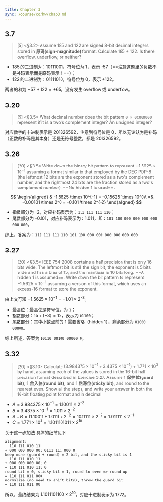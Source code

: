 ```yaml
---
title: Chapter 3
sync: /course/co/hw/chap3.md
---
```


## 3.7

> [5] <§3.2> Assume 185 and 122 are signed 8-bit decimal integers stored in **原码(sign-magnitude)** format. Calculate 185 + 122. Is there overflow, underflow, or neither?

- 185 的二进制为：10111001，符号位为 1，表示 -57（==注意这题里的负数不是补码表示而是原码表示！==）；
- 122 的二进制为：01111010，符号位为 0，表示 +122。

两者的和为 $-57+122=+65$，没有发生 overflow 或 underflow。

## 3.20

> [5] <§3.5> What decimal number does the bit pattern `0 × 0C000000` represent if it is a two's complement integer? An unsigned integer?

对应数字的十进制表示是 201326592，注意到符号位是 0，所以无论认为是补码（正数的补码是其本身）还是无符号整数，都是 201326592。

## 3.26

> [20] <§3.5> Write down the binary bit pattern to represent $-1.5625 \times 10^{-1}$ assuming a format similar to that employed by the DEC PDP-8 (the leftmost 12 bits are the exponent stored as a two's complement number, and the rightmost 24 bits are the fraction stored as a two's complement number). ==No hidden 1 is used==.

$$
\begin{aligned}
& -1.5625 \times 10^{-1} = -0.15625 \times 10^0\\
=& -0.00101 \times 2^0 = -0.101 \times 2^{-2}
\end{aligned}
$$

- 指数部分为 -2，对应补码表示为：`111 111 111 110`；
- 尾数部分为 -0.101，对应补码表示为：1.011，即：`101 100 000 000 000 000 000 000`。

综上，答案为：`111 111 111 110 101 100 000 000 000 000 000 000`

## 3.27

> [20] <§3.5> IEEE 754-2008 contains a half precision that is only 16 bits wide. The leftmost bit is still the sign bit, the exponent is 5 bits wide and has a bias of 15, and the mantissa is 10 bits long. ==A hidden 1 is assumed==. Write down the bit pattern to represent $-1.5625 \times 10^{-1}$ assuming a version of this format, which uses an excess-16 format to store the exponent.

由上文可知 $-1.5625 \times 10^{-1} = -1.01 \times 2^{-3}$。

- 最高位：最高位是符号位，为 `1`；
- 指数部分：$15+(-3)=12$，表示为 `01100`；
- 尾数部分：其中小数点前的 $1$ 需要省略（hidden 1），剩余部分为 `01000 00000`。

综上所述，答案为 `10110 00100 00000 0`。

## 3.32

> [20] <§3.10> Calculate $(3.984375 \times 10^{-1} + 3.4375 \times 10^{-1}) + 1.771 \times 10^{3}$ by hand, assuming each of the values is stored in the 16-bit half precision format described in Exercise 3.27. Assume 1 **保护位(guard bit)**, 1 **舍入位(round bit)**, and 1 **粘滞位(sticky bit)**, and round to the nearest even. Show all the steps, and write your answer in both the 16-bit floating point format and in decimal.

- $A=3.984375 \times 10^{-1} = 1.10011 \times 2^{-2}$
- $B=3.4375 \times 10^{-1} = 1.011 \times 2^{-2}$
- $A+B=(1.10011 + 1.011) \times 2^{-2} = 10.11111 \times 2^{-2} = 1.011111 \times 2^{-1}$
- $C=1.771 \times 10^{3} = 1.1011101011 \times 2^{10}$

关于这一步加法 具体的细节见下

```plain
alignment:
  110 111 010 11
+ 000 000 000 001 0111 111 000 0
keep more (guard + round) = 2 bit, and the sticky bit is 1
  110 111 010 11
+ 000 000 000 001 0
= 110 111 010 111 0
round bit = 0, sticky bit = 1, round to even => round up
= 110 111 011 000
normalize (no need to shift bits), throw the guard bit
= 110 111 011 00
```

所以，最终结果为 $1.1011101100 \times 2^{10}$，对应十进制表示为 $1772$。
